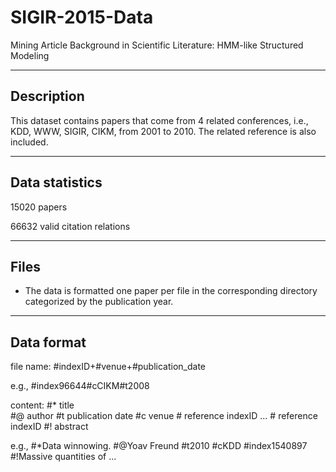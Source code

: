# SIGIR-2015-Data
Mining Article Background in Scientific Literature: HMM-like Structured Modeling

-----------
Description
-----------
This dataset contains papers that come from 4 related conferences, i.e., KDD, WWW, SIGIR, CIKM, from 2001 to 2010. The related reference is also included.

---------------
Data statistics
---------------
15020 papers

66632 valid citation relations

-----
Files
-----
* The data is formatted one paper per file in the corresponding directory categorized by the publication year.

-----------
Data format
-----------
file name: #indexID+#venue+#publication_date

e.g., #index96644#cCIKM#t2008

content:
\#* title  
\#@ author 
\#t publication date
\#c venue
\# reference indexID
...
\# reference indexID
\#! abstract

e.g.,
\#*Data winnowing.
\#@Yoav Freund
\#t2010
\#cKDD
\#index1540897
\#!Massive quantities of ...
